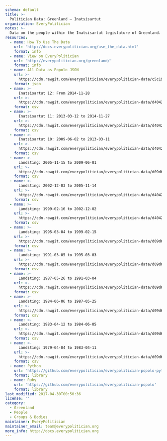 ```yaml
---
schema: default
title: >-
  Politician Data: Greenland — Inatsisartut
organization: EveryPolitician
notes: >-
  Data on the people within the Inatsisartut legislature of Greenland.
resources:
  - name: How To Use The Data
    url: 'http://docs.everypolitician.org/use_the_data.html'
    format: info
  - name: View on EveryPolitician
    url: 'http://everypolitician.org/greenland/'
    format: info
  - name: All Data as Popolo JSON
    url: >-
      https://cdn.rawgit.com/everypolitician/everypolitician-data/c5c195dd7dbee48ec982b667c77bbb0d02c473aa/data/Greenland/Inatsisartut/ep-popolo-v1.0.json
    format: json
  - name: >-
      Inatsisartut 12: From 2014-11-28
    url: >-
      https://cdn.rawgit.com/everypolitician/everypolitician-data/d40429556026bc24d82917123055e7b6fce124fc/data/Greenland/Inatsisartut/term-12.csv
    format: csv
  - name: >-
      Inatsisartut 11: 2013-03-12 to 2014-11-27
    url: >-
      https://cdn.rawgit.com/everypolitician/everypolitician-data/d40429556026bc24d82917123055e7b6fce124fc/data/Greenland/Inatsisartut/term-11.csv
    format: csv
  - name: >-
      Inatsisartut 10: 2009-06-02 to 2013-03-11
    url: >-
      https://cdn.rawgit.com/everypolitician/everypolitician-data/d40429556026bc24d82917123055e7b6fce124fc/data/Greenland/Inatsisartut/term-10.csv
    format: csv
  - name: >-
      Landsting: 2005-11-15 to 2009-06-01
    url: >-
      https://cdn.rawgit.com/everypolitician/everypolitician-data/d09d689205fe9616caaebdb2c4f0ea6d8faef493/data/Greenland/Inatsisartut/term-9.csv
    format: csv
  - name: >-
      Landsting: 2002-12-03 to 2005-11-14
    url: >-
      https://cdn.rawgit.com/everypolitician/everypolitician-data/d40429556026bc24d82917123055e7b6fce124fc/data/Greenland/Inatsisartut/term-8.csv
    format: csv
  - name: >-
      Landsting: 1999-02-16 to 2002-12-02
    url: >-
      https://cdn.rawgit.com/everypolitician/everypolitician-data/d40429556026bc24d82917123055e7b6fce124fc/data/Greenland/Inatsisartut/term-7.csv
    format: csv
  - name: >-
      Landsting: 1995-03-04 to 1999-02-15
    url: >-
      https://cdn.rawgit.com/everypolitician/everypolitician-data/d09d689205fe9616caaebdb2c4f0ea6d8faef493/data/Greenland/Inatsisartut/term-6.csv
    format: csv
  - name: >-
      Landsting: 1991-03-05 to 1995-03-03
    url: >-
      https://cdn.rawgit.com/everypolitician/everypolitician-data/d09d689205fe9616caaebdb2c4f0ea6d8faef493/data/Greenland/Inatsisartut/term-5.csv
    format: csv
  - name: >-
      Landsting: 1987-05-26 to 1991-03-04
    url: >-
      https://cdn.rawgit.com/everypolitician/everypolitician-data/d09d689205fe9616caaebdb2c4f0ea6d8faef493/data/Greenland/Inatsisartut/term-4.csv
    format: csv
  - name: >-
      Landsting: 1984-06-06 to 1987-05-25
    url: >-
      https://cdn.rawgit.com/everypolitician/everypolitician-data/d09d689205fe9616caaebdb2c4f0ea6d8faef493/data/Greenland/Inatsisartut/term-3.csv
    format: csv
  - name: >-
      Landsting: 1983-04-12 to 1984-06-05
    url: >-
      https://cdn.rawgit.com/everypolitician/everypolitician-data/d09d689205fe9616caaebdb2c4f0ea6d8faef493/data/Greenland/Inatsisartut/term-2.csv
    format: csv
  - name: >-
      Landsting: 1979-04-04 to 1983-04-11
    url: >-
      https://cdn.rawgit.com/everypolitician/everypolitician-data/d09d689205fe9616caaebdb2c4f0ea6d8faef493/data/Greenland/Inatsisartut/term-1.csv
    format: csv
  - name: Python
    url: 'https://github.com/everypolitician/everypolitician-popolo-python'
    format: library
  - name: Ruby
    url: 'https://github.com/everypolitician/everypolitician-popolo'
    format: library
last_modified: 2017-04-30T00:50:36
license: ''
category:
  - Greenland
  - People
  - Groups & Bodies
maintainer: EveryPolitician
maintainer_email: team@everypolitician.org
more_info: http://docs.everypolitician.org
---
```

